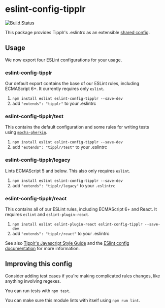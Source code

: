 # eslint-config-tipplr

[![Build Status](https://travis-ci.org/tipplrio/eslint-config-tipplr.svg?branch=master)](https://travis-ci.org/tipplrio/eslint-config-tipplr)

This package provides Tipplr's .eslintrc as an extensible [shared config](http://eslint.org/docs/developer-guide/shareable-configs).

## Usage

We now export four ESLint configurations for your usage.

### eslint-config-tipplr

Our default export contains the base of our ESLint rules, including ECMAScript 6+. It currently requires only `eslint`.

1. `npm install eslint eslint-config-tipplr --save-dev`
2. add `"extends": "tipplr"` to your .eslintrc

### eslint-config-tipplr/test

This contains the default configuration and some rules for writing tests using [`mocha-gherkin`](https://github.com/jgkim/mocha-gherkin).

1. `npm install eslint eslint-config-tipplr --save-dev`
2. add `"extends": "tipplr/test"` to your .eslintrc

### eslint-config-tipplr/legacy

Lints ECMAScript 5 and below. This also only requires `eslint`.

1. `npm install eslint eslint-config-tipplr --save-dev`
2. add `"extends": "tipplr/legacy"` to your `.eslintrc`

### eslint-config-tipplr/react

This contains all of our ESLint rules, including ECMAScript 6+ and React. It requires `eslint` and `eslint-plugin-react`.

1. `npm install eslint eslint-plugin-react eslint-config-tipplr --save-dev`
2. add `"extends": "tipplr/react"` to your .eslintrc

See also [Tipplr's Javascript Style Guide](https://github.com/jgkim/styleguides) and
the [ESlint config documentation](http://eslint.org/docs/user-guide/configuring)
for more information.

## Improving this config

Consider adding test cases if you're making complicated rules changes, like anything involving regexes.

You can run tests with `npm test`.

You can make sure this module lints with itself using `npm run lint`.
